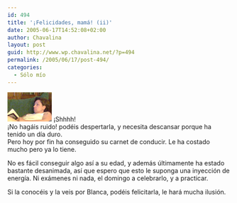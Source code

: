 ```yaml
---
id: 494
title: '¡Felicidades, mamá! (ii)'
date: 2005-06-17T14:52:08+02:00
author: Chavalina
layout: post
guid: http://www.wp.chavalina.net/?p=494
permalink: /2005/06/17/post-494/
categories:
  - Sólo mío
---
```

<img class="imgizqda" src="/imagenes/fotos/mama.jpg" alt="ZzZzZz" /> ¡Shhhh!  
¡No hagáis ruido! podéis despertarla, y necesita descansar porque ha tenido un día duro.  
Pero hoy por fin ha conseguido su carnet de conducir. Le ha costado mucho pero ya lo tiene.

No es fácil conseguir algo así a su edad, y además últimamente ha estado bastante desanimada, así que espero que esto le suponga una inyección de energía. Ni exámenes ni nada, el domingo a celebrarlo, y a practicar.

Si la conocéis y la veis por Blanca, podéis felicitarla, le hará mucha ilusión.